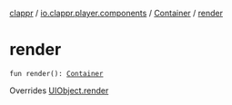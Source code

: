 [clappr](../../index.md) / [io.clappr.player.components](../index.md) / [Container](index.md) / [render](./render.md)

# render

`fun render(): `[`Container`](index.md)

Overrides [UIObject.render](../../io.clappr.player.base/-u-i-object/render.md)

